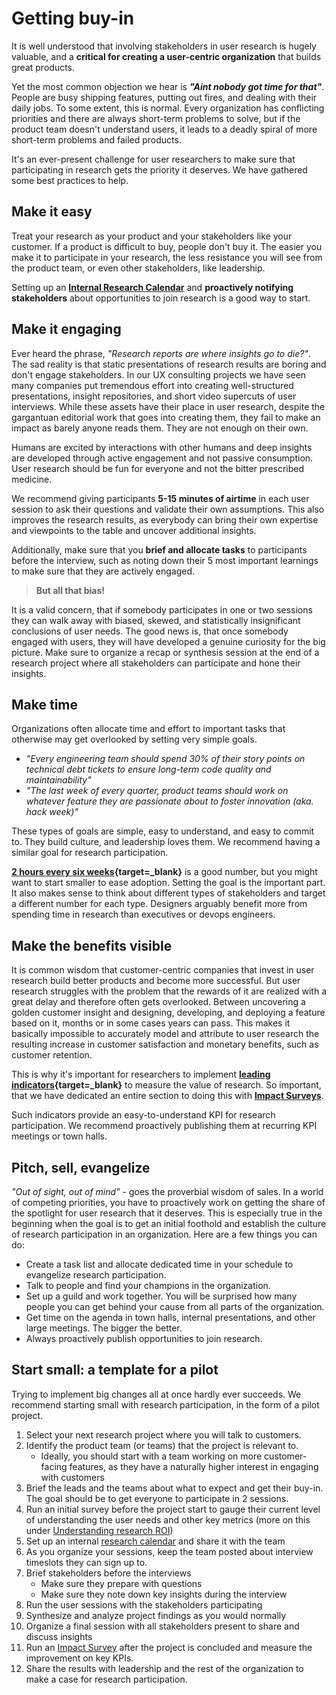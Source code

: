 # Getting buy-in

It is well understood that involving stakeholders in user research is hugely valuable, and a **critical for creating a user-centric organization** that builds great products.

Yet the most common objection we hear is ***"Aint nobody got time for that"***. People are busy shipping features, putting out fires, and dealing with their daily jobs. To some extent, this is normal. Every organization has conflicting priorities and there are always short-term problems to solve, but if the product team doesn't understand users, it leads to a deadly spiral of more short-term problems and failed products.

It's an ever-present challenge for user researchers to make sure that participating in research gets the priority it deserves. We have gathered some best practices to help.

## Make it easy

Treat your research as your product and your stakeholders like your customer. If a product is difficult to buy, people don't buy it. The easier you make it to participate in your research, the less resistance you will see from the product team, or even other stakeholders, like leadership.

Setting up an **[Internal Research Calendar](/collaborative_calendar)** and **proactively notifying stakeholders** about opportunities to join research is a good way to start.

## Make it engaging

Ever heard the phrase, *"Research reports are where insights go to die?"*. The sad reality is that static presentations of research results are boring and don't engage stakeholders. In our UX consulting projects we have seen many companies put tremendous effort into creating well-structured presentations, insight repositories, and short video supercuts of user interviews. While these assets have their place in user research, despite the gargantuan editorial work that goes into creating them, they fail to make an impact as barely anyone reads them. They are not enough on their own.

Humans are excited by interactions with other humans and deep insights are developed through active engagement and not passive consumption. User research should be fun for everyone and not the bitter prescribed medicine. 

We recommend giving participants **5-15 minutes of airtime** in each user session to ask their questions and validate their own assumptions. This also improves the research results, as everybody can bring their own expertise and viewpoints to the table and uncover additional insights.

Additionally, make sure that you **brief and allocate tasks** to participants before the interview, such as noting down their 5 most important learnings to make sure that they are actively engaged.

> **But all that bias!**
>
It is a valid concern, that if somebody participates in one or two sessions they can walk away with biased, skewed, and statistically insignificant conclusions of user needs. The good news is, that once somebody engaged with users, they will have developed a genuine curiosity for the big picture. Make sure to organize a recap or synthesis session at the end of a research project where all stakeholders can participate and hone their insights.

## Make time

Organizations often allocate time and effort to important tasks that otherwise may get overlooked by setting very simple goals.

- *"Every engineering team should spend 30% of their story points on technical debt tickets to ensure long-term code quality and maintainability"*
- *"The last week of every quarter, product teams should work on whatever feature they are passionate about to foster innovation (aka. hack week)"*

These types of goals are simple, easy to understand, and easy to commit to. They build culture, and leadership loves them.
We recommend having a similar goal for research participation.

**[2 hours every six weeks](https://articles.uie.com/user_exposure_hours/){target=_blank}** is a good number, but you might want to start smaller to ease adoption. Setting the goal is the important part. It also makes sense to think about different types of stakeholders and target a different number for each type. Designers arguably benefit more from spending time in research than executives or devops engineers.

## Make the benefits visible

It is common wisdom that customer-centric companies that invest in user research build better products and become more successful. But user research struggles with the problem that the rewards of it are realized with a great delay and therefore often gets overlooked. Between uncovering a golden customer insight and designing, developing, and deploying a feature based on it, months or in some cases years can pass. This makes it basically impossible to accurately model and attribute to user research the resulting increase in customer satisfaction and monetary benefits, such as customer retention.

This is why it's important for researchers to implement **[leading indicators](https://www.bmc.com/blogs/leading-vs-lagging-indicators/){target=_blank}** to measure the value of research. So important, that we have dedicated an entire section to doing this with **[Impact Surveys](/impact_survey)**.

Such indicators provide an easy-to-understand KPI for research participation. We recommend proactively publishing them at recurring KPI meetings or town halls.

## Pitch, sell, evangelize

*"Out of sight, out of mind"* - goes the proverbial wisdom of sales. In a world of competing priorities, you have to proactively work on getting the share of the spotlight for user research that it deserves. This is especially true in the beginning when the goal is to get an initial foothold and establish the culture of research participation in an organization. Here are a few things you can do:

- Create a task list and allocate dedicated time in your schedule to evangelize research participation.
- Talk to people and find your champions in the organization.
- Set up a guild and work together. You will be surprised how many people you can get behind your cause from all parts of the organization.
- Get time on the agenda in town halls, internal presentations, and other large meetings. The bigger the better.
- Always proactively publish opportunities to join research.

## Start small: a template for a pilot

Trying to implement big changes all at once hardly ever succeeds. We recommend starting small with research participation, in the form of a pilot project.

1. Select your next research project where you will talk to customers.
2. Identify the product team (or teams) that the project is relevant to.
    - Ideally, you should start with a team working on more customer-facing features, as they have a naturally higher interest in engaging with customers
3. Brief the leads and the teams about what to expect and get their buy-in. The goal should be to get everyone to participate in 2 sessions.
4. Run an initial survey before the project start to gauge their current level of understanding the user needs and other key metrics (more on this under [Understanding research ROI](/impact_roi))
5. Set up an internal [research calendar](/collaborative_calendar) and share it with the team
6. As you organize your sessions, keep the team posted about interview timeslots they can sign up to.
7. Brief stakeholders before the interviews
    - Make sure they prepare with questions
    - Make sure they note down key insights during the interview
8. Run the user sessions with the stakeholders participating
9. Synthesize and analyze project findings as you would normally
10. Organize a final session with all stakeholders present to share and discuss insights
11. Run an [Impact Survey](/impact_survey) after the project is concluded and measure the improvement on key KPIs.
12. Share the results with leadership and the rest of the organization to make a case for research participation.

